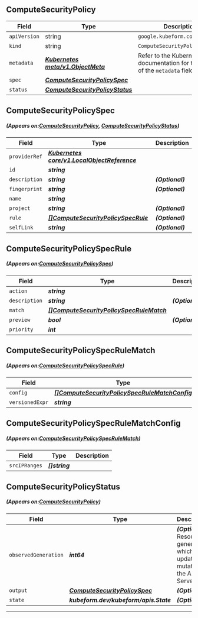 ## ComputeSecurityPolicy
| Field | Type | Description |
| ------ | ----- | ----------- |
| `apiVersion` | string | `google.kubeform.com/v1alpha1` |
|    `kind` | string | `ComputeSecurityPolicy` |
| `metadata` | ***[Kubernetes meta/v1.ObjectMeta](https://kubernetes.io/docs/reference/generated/kubernetes-api/v1.13/#objectmeta-v1-meta)***|Refer to the Kubernetes API documentation for the fields of the `metadata` field.|
| `spec` | ***[ComputeSecurityPolicySpec](#ComputeSecurityPolicySpec)***||
| `status` | ***[ComputeSecurityPolicyStatus](#ComputeSecurityPolicyStatus)***||
## ComputeSecurityPolicySpec
##### (Appears on:[ComputeSecurityPolicy](#ComputeSecurityPolicy), [ComputeSecurityPolicyStatus](#ComputeSecurityPolicyStatus))
| Field | Type | Description |
| ------ | ----- | ----------- |
| `providerRef` | ***[Kubernetes core/v1.LocalObjectReference](https://kubernetes.io/docs/reference/generated/kubernetes-api/v1.13/#localobjectreference-v1-core)***||
| `id` | ***string***||
| `description` | ***string***| ***(Optional)*** |
| `fingerprint` | ***string***| ***(Optional)*** |
| `name` | ***string***||
| `project` | ***string***| ***(Optional)*** |
| `rule` | ***[[]ComputeSecurityPolicySpecRule](#ComputeSecurityPolicySpecRule)***| ***(Optional)*** |
| `selfLink` | ***string***| ***(Optional)*** |
## ComputeSecurityPolicySpecRule
##### (Appears on:[ComputeSecurityPolicySpec](#ComputeSecurityPolicySpec))
| Field | Type | Description |
| ------ | ----- | ----------- |
| `action` | ***string***||
| `description` | ***string***| ***(Optional)*** |
| `match` | ***[[]ComputeSecurityPolicySpecRuleMatch](#ComputeSecurityPolicySpecRuleMatch)***||
| `preview` | ***bool***| ***(Optional)*** |
| `priority` | ***int***||
## ComputeSecurityPolicySpecRuleMatch
##### (Appears on:[ComputeSecurityPolicySpecRule](#ComputeSecurityPolicySpecRule))
| Field | Type | Description |
| ------ | ----- | ----------- |
| `config` | ***[[]ComputeSecurityPolicySpecRuleMatchConfig](#ComputeSecurityPolicySpecRuleMatchConfig)***||
| `versionedExpr` | ***string***||
## ComputeSecurityPolicySpecRuleMatchConfig
##### (Appears on:[ComputeSecurityPolicySpecRuleMatch](#ComputeSecurityPolicySpecRuleMatch))
| Field | Type | Description |
| ------ | ----- | ----------- |
| `srcIPRanges` | ***[]string***||
## ComputeSecurityPolicyStatus
##### (Appears on:[ComputeSecurityPolicy](#ComputeSecurityPolicy))
| Field | Type | Description |
| ------ | ----- | ----------- |
| `observedGeneration` | ***int64***| ***(Optional)*** Resource generation, which is updated on mutation by the API Server.|
| `output` | ***[ComputeSecurityPolicySpec](#ComputeSecurityPolicySpec)***| ***(Optional)*** |
| `state` | ***kubeform.dev/kubeform/apis.State***| ***(Optional)*** |
---
